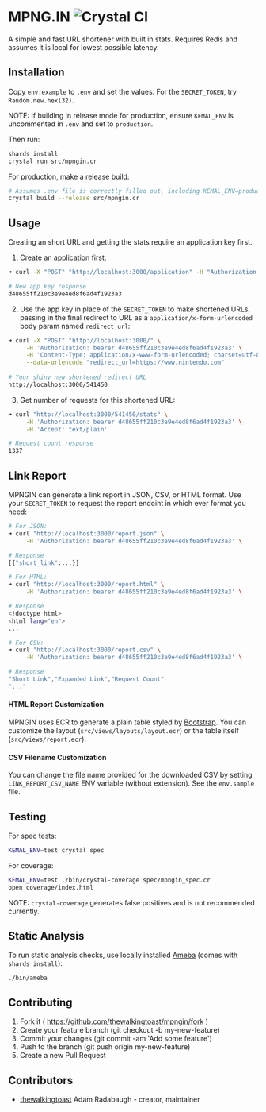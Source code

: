 # MPNG.IN ![Crystal CI](https://github.com/thewalkingtoast/mpngin/workflows/Crystal%20CI/badge.svg)

A simple and fast URL shortener with built in stats. Requires Redis and assumes it is local for lowest possible latency.

## Installation

Copy `env.example` to `.env` and set the values. For the
`SECRET_TOKEN`, try `Random.new.hex(32)`.

NOTE: If building in release mode for production, ensure `KEMAL_ENV` is uncommented in `.env` and set to `production`.

Then run:
```sh
shards install
crystal run src/mpngin.cr
```

For production, make a release build:
```sh
# Assumes .env file is correctly filled out, including KEMAL_ENV=production
crystal build --release src/mpngin.cr
```

## Usage

Creating an short URL and getting the stats require an application key first.

1) Create an application first:

```sh
➜ curl -X "POST" "http://localhost:3000/application" -H "Authorization: bearer <SECRET_TOKEN_HERE>"

# New app key response
d48655ff210c3e9e4ed8f6ad4f1923a3
```

2) Use the app key in place of the `SECRET_TOKEN` to make shortened URLs, passing in the final redirect to URL as a
`application/x-form-urlencoded` body param named `redirect_url`:

```sh
➜ curl -X "POST" "http://localhost:3000/" \
     -H 'Authorization: bearer d48655ff210c3e9e4ed8f6ad4f1923a3' \
     -H 'Content-Type: application/x-www-form-urlencoded; charset=utf-8' \
     --data-urlencode "redirect_url=https://www.nintendo.com"
     
# Your shiny new shortened redirect URL
http://localhost:3000/541450
```

3) Get number of requests for this shortened URL:

```sh
➜ curl "http://localhost:3000/541450/stats" \
     -H 'Authorization: bearer d48655ff210c3e9e4ed8f6ad4f1923a3' \
     -H 'Accept: text/plain'

# Request count response
1337
```

## Link Report

MPNGIN can generate a link report in JSON, CSV, or HTML format. Use your `SECRET_TOKEN` to request the report endoint in which ever format you need:

```sh
# For JSON:
➜ curl "http://localhost:3000/report.json" \
     -H 'Authorization: bearer d48655ff210c3e9e4ed8f6ad4f1923a3' \

# Response
[{"short_link":...}]

# For HTML:
➜ curl "http://localhost:3000/report.html" \
     -H 'Authorization: bearer d48655ff210c3e9e4ed8f6ad4f1923a3' \

# Response
<!doctype html>
<html lang="en">
...

# For CSV:
➜ curl "http://localhost:3000/report.csv" \
     -H 'Authorization: bearer d48655ff210c3e9e4ed8f6ad4f1923a3' \

# Response
"Short Link","Expanded Link","Request Count"
"..."
```

#### HTML Report Customization

MPNGIN uses ECR to generate a plain table styled by [Bootstrap](https://getbootstrap.com). You can customize the layout (`src/views/layouts/layout.ecr`) or the table itself (`src/views/report.ecr`).

#### CSV Filename Customization

You can change the file name provided for the downloaded CSV by setting `LINK_REPORT_CSV_NAME` ENV variable (without extension). See the `env.sample` file.

## Testing

For spec tests:
```sh
KEMAL_ENV=test crystal spec
```

For coverage:
```sh
KEMAL_ENV=test ./bin/crystal-coverage spec/mpngin_spec.cr
open coverage/index.html
```

NOTE: `crystal-coverage` generates false positives and is not recommended currently.

## Static Analysis

To run static analysis checks, use locally installed [Ameba](https://github.com/veelenga/ameba) (comes with `shards install`):
```
./bin/ameba
```

## Contributing

1. Fork it ( https://github.com/thewalkingtoast/mpngin/fork )
2. Create your feature branch (git checkout -b my-new-feature)
3. Commit your changes (git commit -am 'Add some feature')
4. Push to the branch (git push origin my-new-feature)
5. Create a new Pull Request

## Contributors

- [thewalkingtoast](https://github.com/thewalkingtoast) Adam Radabaugh - creator, maintainer
